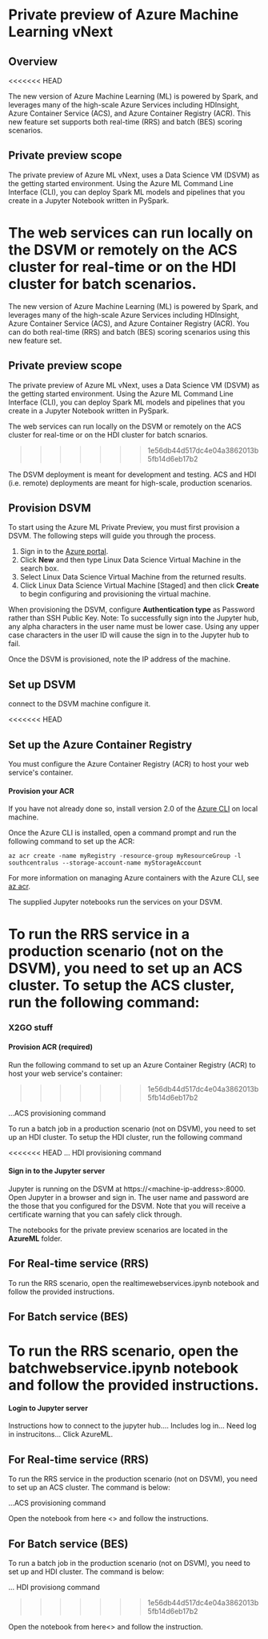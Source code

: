 # Private preview of Azure Machine Learning vNext

## Overview
<<<<<<< HEAD

The new version of Azure Machine Learning (ML) is powered by Spark, and leverages many of the high-scale Azure Services including HDInsight, Azure Container Service (ACS), and Azure Container Registry (ACR). This new feature set supports both real-time (RRS) and batch (BES) scoring scenarios.

## Private preview scope

The private preview of Azure ML vNext, uses a Data Science VM (DSVM) as the getting started environment. Using the Azure ML Command Line Interface (CLI), you can deploy Spark ML models and pipelines that you create in a Jupyter Notebook written in PySpark.

The web services can run locally on the DSVM or remotely on the ACS cluster for real-time or on the HDI cluster for batch scenarios. 
=======
The new version of Azure Machine Learning (ML) is powered by Spark, and leverages many of the high-scale Azure Services including HDInsight, Azure Container Service (ACS), and Azure Container Registry (ACR). You can do both real-time (RRS) and batch (BES) scoring scenarios using this new feature set.

## Private preview scope
The private preview of Azure ML vNext, uses a Data Science VM (DSVM) as the getting started environment. Using the Azure ML Command Line Interface (CLI), you can deploy Spark ML models and pipelines that you create in a Jupyter Notebook written in PySpark.

The web services can run locally on the DSVM or remotely on the ACS cluster for real-time or on the HDI cluster for batch scnarios. 
>>>>>>> 1e56db44d517dc4e04a3862013b5fb14d6eb17b2

The DSVM deployment is meant for development and testing. ACS and HDI (i.e. remote) deployments are meant for high-scale, production scenarios.

## Provision DSVM

To start using the Azure ML Private Preview, you must first provision a DSVM. The following steps will guide you through the process.

1. Sign in to the [Azure portal](https://portal.azure.com).
2. Click **New** and then type Linux Data Science Virtual Machine in the search box.
3. Select Linux Data Science Virtual Machine from the returned results.
4. Click Linux Data Science Virtual Machine [Staged] and then click **Create** to begin configuring and provisioning the virtual machine. 

When provisioning the DSVM, configure **Authentication type** as Password rather than SSH Public Key. Note: To successfully sign into the Jupyter hub, any alpha characters in the user name must be lower case. Using any upper case characters in the user ID will cause the sign in to the Jupyter hub to fail.

Once the DSVM is provisioned, note the IP address of the machine.
## Set up DSVM
connect to the DSVM machine configure it.

<<<<<<< HEAD
## Set up the Azure Container Registry

You must configure the Azure Container Registry (ACR) to host your web service's container. 

#### Provision your ACR 

If you have not already done so, install version 2.0 of the [Azure CLI](https://docs.microsoft.com/en-us/cli/azure/install-az-cli2) on local machine.

Once the Azure CLI is installed, open a command prompt and run the following command to set up the ACR:

    az acr create -name myRegistry -resource-group myResourceGroup -l southcentralus --storage-account-name myStorageAccount

For more information on managing Azure containers with the Azure CLI, see [az acr](https://docs.microsoft.com/en-us/cli/azure/acr).

The supplied Jupyter notebooks run the services on your DSVM. 

To run the RRS service in a production scenario (not on the DSVM), you need to set up an ACS cluster. To setup the ACS cluster, run the following command:
=======
### X2GO stuff

#### Provision ACR (required)

Run the following command to set up an Azure Container Registry (ACR) to host your web service's container:
>>>>>>> 1e56db44d517dc4e04a3862013b5fb14d6eb17b2

...ACS provisioning command

To run a batch job in a production scenario (not on DSVM), you need to set up an HDI cluster. To setup the HDI cluster, run the following command

<<<<<<< HEAD
... HDI provisioning command


#### Sign in to the Jupyter server

Jupyter is running on the DSVM at https://&lt;machine-ip-address&gt;:8000. Open Jupyter in a browser and sign in. The user name and password are the those that you configured for the DSVM.  Note that you will receive a certificate warning that you can safely click through. 

The notebooks for the private preview scenarios are located in the **AzureML** folder.

## For Real-time service (RRS)

To run the RRS scenario, open the realtimewebservices.ipynb notebook and follow the provided instructions.

## For Batch service (BES)

To run the RRS scenario, open the batchwebservice.ipynb notebook and follow the provided instructions.
=======
#### Login to Jupyter server
Instructions how to connect to the jupyter hub....
Includes log in...
Need log in instrucitons...
Click AzureML.

## For Real-time service (RRS)
To run the RRS service in the production scenario (not on DSVM), you need to set up an ACS cluster. The command is below:

...ACS provisioning command

Open the notebook from here <> and follow the instructions.

## For Batch service (BES)
To run a batch job in the production scenario (not on DSVM), you need to set up and HDI cluster. The command is below:

... HDI provisiong command
>>>>>>> 1e56db44d517dc4e04a3862013b5fb14d6eb17b2

Open the notebook from here<> and follow the instruction.
